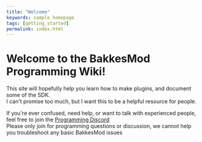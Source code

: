 ```yaml
---
title: "Welcome"
keywords: sample homepage
tags: [getting_started]
permalink: index.html
---
```


# Welcome to the BakkesMod Programming Wiki!  
This site will hopefully help you learn how to make plugins, and document some of the SDK.  
I can't promise too much, but I want this to be a helpful resource for people.

If you're ever confused, need help, or want to talk with experienced people, feel free to join the [Programming Discord](https://discord.gg/HMptXSzCvU)  
Please only join for programming questions or discussion, we cannot help you troubleshoot any basic BakkesMod issues